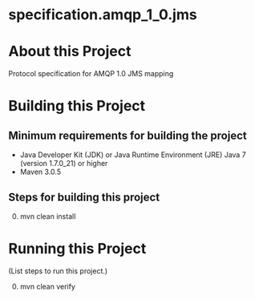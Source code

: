 # specification.amqp_1_0.jms

# About this Project

Protocol specification for AMQP 1.0 JMS mapping

# Building this Project

## Minimum requirements for building the project
* Java Developer Kit (JDK) or Java Runtime Environment (JRE) Java 7 (version 1.7.0_21) or higher
* Maven 3.0.5

## Steps for building this project
0. mvn clean install

# Running this Project

(List steps to run this project.)

0. mvn clean verify
